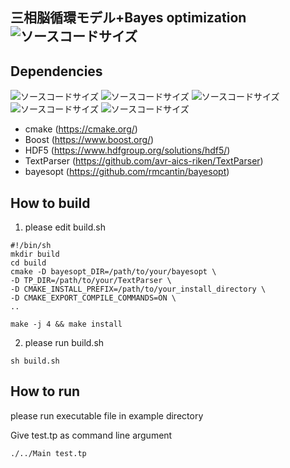 ## 三相脳循環モデル+Bayes optimization ![ソースコードサイズ](https://img.shields.io/github/repo-size/syusaku625/diffusion_equation_bayes_opt)

## Dependencies
![ソースコードサイズ](https://img.shields.io/badge/cmake-v.3.16.3-yellowgreen)
![ソースコードサイズ](https://img.shields.io/badge/boost-v.1.71.0-green)
![ソースコードサイズ](https://img.shields.io/badge/HDF5-v.1.12.2-orange)
![ソースコードサイズ](https://img.shields.io/badge/TextParser-up__to__date-red)
![ソースコードサイズ](https://img.shields.io/badge/bayesopt-up__to__date-blue)
- cmake (https://cmake.org/)
- Boost (https://www.boost.org/)
- HDF5 (https://www.hdfgroup.org/solutions/hdf5/)
- TextParser (https://github.com/avr-aics-riken/TextParser)
- bayesopt (https://github.com/rmcantin/bayesopt)


## How to build
1. please edit build.sh

```
#!/bin/sh
mkdir build
cd build
cmake -D bayesopt_DIR=/path/to/your/bayesopt \
-D TP_DIR=/path/to/your/TextParser \
-D CMAKE_INSTALL_PREFIX=/path/to/your_install_directory \
-D CMAKE_EXPORT_COMPILE_COMMANDS=ON \
..

make -j 4 && make install

```
2. please run build.sh
```
sh build.sh
```

## How to run
please run executable file in example directory  

Give test.tp as command line argument

```
./../Main test.tp
```